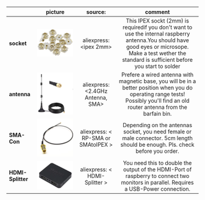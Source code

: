 |                                                                                 | picture | source:<sourcing keyword> | comment | 
|:------------------------------------------------------------------------------- |:-------:|:------:|:-------:|
| <span class="text-nowrap"><i class="fa fa-leaf fa-fw"></i> **socket**</span>   |![sockets](https://github.com/burneme/Liedanzeiger/blob/main/OptionalHardware/ipex.png)|aliexpress: <ipex 2mm>|This IPEX sockt (2mm) is requiredif you don't want to use the internal raspberry antenna.You should have good eyes or microsope. Make a test wether the standard is sufficient before you start to solder|
| <span class="text-nowrap"><i class="fa fa-leaf fa-fw"></i> **antenna**</span> |![sockets](https://github.com/burneme/Liedanzeiger/blob/main/OptionalHardware/External_ant.png)|aliexpress: <2.4GHz Antenna, SMA>|Prefere a wired antenna with magnetic base, you will be in a better position when you do operating range tests! Possibly you'll find an old router antenna from the barfain bin.|
| <span class="text-nowrap"><i class="fa fa-leaf fa-fw"></i> **SMA-Con**</span> |![sockets](https://github.com/burneme/Liedanzeiger/blob/main/OptionalHardware/SMA-Connector.png)|aliexpress: < RP-SMA or SMAtoIPEX >|Depending on the antennas socket, you need female or male connector. 5cm length should be enough. Pls. check before you order.|
| <span class="text-nowrap"><i class="fa fa-leaf fa-fw"></i> **HDMI-Splitter**</span> |![sockets](https://github.com/burneme/Liedanzeiger/blob/main/OptionalHardware/hdmi-splitter.png)|aliexpress: < HDMI-Splitter >|You need this to double the output of the HDMI-Port of raspberry to connect two monitors in parallel. Requires a USB-Power connection.|


